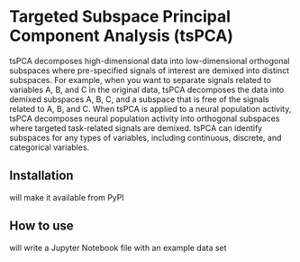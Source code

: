 Targeted Subspace Principal Component Analysis (tsPCA)
===========================================

tsPCA decomposes high-dimensional data into low-dimensional orthogonal subspaces where pre-specified signals of interest are demixed into distinct subspaces. For example, when you want to separate signals related to variables A, B, and C in the original data, tsPCA decomposes the data into demixed subspaces A, B, C, and a subspace that is free of the signals related to A, B, and C. When tsPCA is applied to a neural population activity, tsPCA decomposes neural population activity into orthogonal subspaces where targeted task-related signals are demixed. tsPCA can identify subspaces for any types of variables, including continuous, discrete, and categorical variables.

## Installation
will make it available from PyPl

## How to use
will write a Jupyter Notebook file with an example data set

